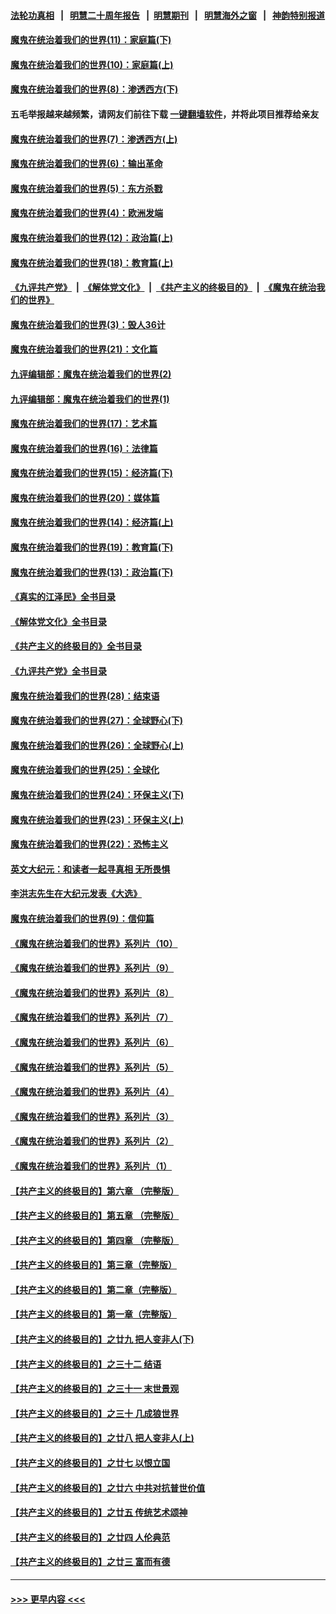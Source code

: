 #### [法轮功真相](https://github.com/gfw-breaker/truth/blob/master/README.md?t=0) &nbsp;&nbsp;|&nbsp;&nbsp; [明慧二十周年报告](https://github.com/gfw-breaker/mh-reports/blob/master/README.md?t=0) &nbsp;&nbsp;|&nbsp;&nbsp;[明慧期刊](https://github.com/gfw-breaker/mh-qikan) &nbsp;&nbsp;|&nbsp;&nbsp; [明慧海外之窗](https://github.com/gfw-breaker/mh-news/blob/master/README.md?t=0) &nbsp;&nbsp;|&nbsp;&nbsp; [神韵特别报道](https://github.com/gfw-breaker/mh-news/blob/master/shenyun.md?t=0)
#### [魔鬼在统治着我们的世界(11)：家庭篇(下)](../pages/nsc422/n10440961.md?t=11260801) 
#### [魔鬼在统治着我们的世界(10)：家庭篇(上)](../pages/nsc422/n10435448.md?t=11260801) 
#### [魔鬼在统治着我们的世界(8)：渗透西方(下)](../pages/nsc422/n10429603.md?t=11260801) 
#### 五毛举报越来越频繁，请网友们前往下载 [一键翻墙软件](https://github.com/gfw-breaker/ssr-accounts)，并将此项目推荐给亲友
#### [魔鬼在统治着我们的世界(7)：渗透西方(上)](../pages/nsc422/n10426013.md?t=11260801) 
#### [魔鬼在统治着我们的世界(6)：输出革命](../pages/nsc422/n10421536.md?t=11260801) 
#### [魔鬼在统治着我们的世界(5)：东方杀戮](../pages/nsc422/n10417707.md?t=11260801) 
#### [魔鬼在统治着我们的世界(4)：欧洲发端](../pages/nsc422/n10414890.md?t=11260801) 
#### [魔鬼在统治着我们的世界(12)：政治篇(上)](../pages/nsc422/n10444576.md?t=11260801) 
#### [魔鬼在统治着我们的世界(18)：教育篇(上)](../pages/nsc422/n10526970.md?t=11260801) 
#### [《九评共产党》](https://github.com/begood0513/9ping.md/blob/master/README.md) &nbsp;|&nbsp; [《解体党文化》](../../../../jtdwh.md/blob/master/README.md)  &nbsp;|&nbsp; [《共产主义的终极目的》](../../../../gczydzjmd.md/blob/master/README.md) &nbsp;|&nbsp; [《魔鬼在统治我们的世界》](../../../../mgztzwmdsj.md/blob/master/README.md) 
#### [魔鬼在统治着我们的世界(3)：毁人36计](../pages/nsc422/n10411583.md?t=11260801) 
#### [魔鬼在统治着我们的世界(21)：文化篇](../pages/nsc422/n10597706.md?t=11260801) 
#### [九评编辑部：魔鬼在统治着我们的世界(2)](../pages/nsc422/n10410036.md?t=11260801) 
#### [九评编辑部：魔鬼在统治着我们的世界(1)](../pages/nsc422/n10406825.md?t=11260801) 
#### [魔鬼在统治着我们的世界(17)：艺术篇](../pages/nsc422/n10499093.md?t=11260801) 
#### [魔鬼在统治着我们的世界(16)：法律篇](../pages/nsc422/n10485969.md?t=11260801) 
#### [魔鬼在统治着我们的世界(15)：经济篇(下)](../pages/nsc422/n10469975.md?t=11260801) 
#### [魔鬼在统治着我们的世界(20)：媒体篇](../pages/nsc422/n10586579.md?t=11260801) 
#### [魔鬼在统治着我们的世界(14)：经济篇(上)](../pages/nsc422/n10457370.md?t=11260801) 
#### [魔鬼在统治着我们的世界(19)：教育篇(下)](../pages/nsc422/n10564808.md?t=11260801) 
#### [魔鬼在统治着我们的世界(13)：政治篇(下)](../pages/nsc422/n10448270.md?t=11260801) 
#### [《真实的江泽民》全书目录](../pages/nsc422/n13721399.md?t=11260801) 
#### [《解体党文化》全书目录](../pages/nsc422/n13721157.md?t=11260801) 
#### [《共产主义的终极目的》全书目录](../pages/nsc422/n13721048.md?t=11260801) 
#### [《九评共产党》全书目录](../pages/nsc422/n13708085.md?t=11260801) 
#### [魔鬼在统治着我们的世界(28)：结束语](../pages/nsc422/n10936246.md?t=11260801) 
#### [魔鬼在统治着我们的世界(27)：全球野心(下)](../pages/nsc422/n10928319.md?t=11260801) 
#### [魔鬼在统治着我们的世界(26)：全球野心(上)](../pages/nsc422/n10900318.md?t=11260801) 
#### [魔鬼在统治着我们的世界(25)：全球化](../pages/nsc422/n10788205.md?t=11260801) 
#### [魔鬼在统治着我们的世界(24)：环保主义(下)](../pages/nsc422/n10695307.md?t=11260801) 
#### [魔鬼在统治着我们的世界(23)：环保主义(上)](../pages/nsc422/n10688613.md?t=11260801) 
#### [魔鬼在统治着我们的世界(22)：恐怖主义](../pages/nsc422/n10614727.md?t=11260801) 
#### [英文大纪元：和读者一起寻真相 无所畏惧](../pages/nsc422/n12542027.md?t=11260801) 
#### [李洪志先生在大纪元发表《大选》](../pages/nsc422/n12534746.md?t=11260801) 
#### [魔鬼在统治着我们的世界(9)：信仰篇](../pages/nsc422/n10432159.md?t=11260801) 
#### [《魔鬼在统治着我们的世界》系列片（10）](../pages/nsc422/n12292670.md?t=11260801) 
#### [《魔鬼在统治着我们的世界》系列片（9）](../pages/nsc422/n12290859.md?t=11260801) 
#### [《魔鬼在统治着我们的世界》系列片（8）](../pages/nsc422/n12287445.md?t=11260801) 
#### [《魔鬼在统治着我们的世界》系列片（7）](../pages/nsc422/n12283425.md?t=11260801) 
#### [《魔鬼在统治着我们的世界》系列片（6）](../pages/nsc422/n12282314.md?t=11260801) 
#### [《魔鬼在统治着我们的世界》系列片（5）](../pages/nsc422/n12281419.md?t=11260801) 
#### [《魔鬼在统治着我们的世界》系列片（4）](../pages/nsc422/n12274024.md?t=11260801) 
#### [《魔鬼在统治着我们的世界》系列片（3）](../pages/nsc422/n12271322.md?t=11260801) 
#### [《魔鬼在统治着我们的世界》系列片（2）](../pages/nsc422/n12269049.md?t=11260801) 
#### [《魔鬼在统治着我们的世界》系列片（1）](../pages/nsc422/n12267575.md?t=11260801) 
#### [【共产主义的终极目的】第六章 （完整版）](../pages/nsc422/n11428913.md?t=11260801) 
#### [【共产主义的终极目的】第五章 （完整版）](../pages/nsc422/n11428912.md?t=11260801) 
#### [【共产主义的终极目的】第四章 （完整版）](../pages/nsc422/n11428907.md?t=11260801) 
#### [【共产主义的终极目的】第三章（完整版）](../pages/nsc422/n11428848.md?t=11260801) 
#### [【共产主义的终极目的】第二章（完整版）](../pages/nsc422/n11428831.md?t=11260801) 
#### [【共产主义的终极目的】第一章（完整版）](../pages/nsc422/n11417651.md?t=11260801) 
#### [【共产主义的终极目的】之廿九 把人变非人(下)](../pages/nsc422/n11344140.md?t=11260801) 
#### [【共产主义的终极目的】之三十二 结语](../pages/nsc422/n11360535.md?t=11260801) 
#### [【共产主义的终极目的】之三十一 末世景观](../pages/nsc422/n11351129.md?t=11260801) 
#### [【共产主义的终极目的】之三十 几成狼世界](../pages/nsc422/n11348280.md?t=11260801) 
#### [【共产主义的终极目的】之廿八 把人变非人(上)](../pages/nsc422/n11340492.md?t=11260801) 
#### [【共产主义的终极目的】之廿七 以恨立国](../pages/nsc422/n11336944.md?t=11260801) 
#### [【共产主义的终极目的】之廿六 中共对抗普世价值](../pages/nsc422/n11324785.md?t=11260801) 
#### [【共产主义的终极目的】之廿五 传统艺术颂神](../pages/nsc422/n11296396.md?t=11260801) 
#### [【共产主义的终极目的】之廿四 人伦典范](../pages/nsc422/n11296397.md?t=11260801) 
#### [【共产主义的终极目的】之廿三 富而有德](../pages/nsc422/n11283598.md?t=11260801) 

----
#### [ >>> 更早内容 <<< ](../indexes/nsc422-earlier.md)
